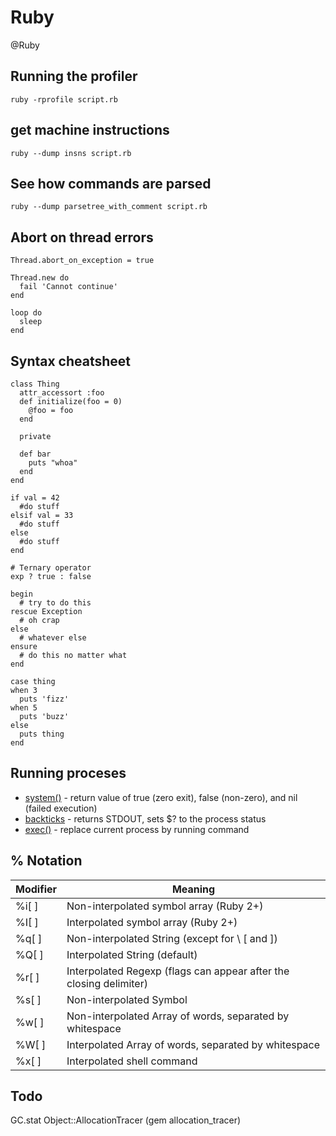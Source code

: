 # Ruby
@Ruby


Running the profiler
--------------------

``ruby -rprofile script.rb``

get machine instructions
------------------------

``ruby --dump insns script.rb``

See how commands are parsed
---------------------------

``ruby --dump parsetree_with_comment script.rb``

Abort on thread errors
----------------------

	Thread.abort_on_exception = true
	
	Thread.new do
	  fail 'Cannot continue'
	end
	
	loop do
	  sleep
	end


Syntax cheatsheet
-----------------

	class Thing
	  attr_accessort :foo
	  def initialize(foo = 0)
	    @foo = foo
	  end
	  
	  private
	  
	  def bar
	    puts "whoa"
	  end
	end
	
	if val = 42
	  #do stuff
	elsif val = 33
	  #do stuff
	else
	  #do stuff
	end
	
	# Ternary operator
	exp ? true : false
	
	begin
	  # try to do this
	rescue Exception
	  # oh crap
	else
	  # whatever else
	ensure
	  # do this no matter what
	end
	
	case thing
	when 3
	  puts 'fizz'
	when 5
	  puts 'buzz'
	else
	  puts thing
	end


Running proceses
----------------


* [system()](http://ruby-doc.org/core/Kernel.html#method-i-system) - return value of true (zero exit), false (non-zero), and nil (failed execution)
* [backticks](http://ruby-doc.org/core/Kernel.html#method-i-60) - returns STDOUT, sets $? to the process status
* [exec()](http://ruby-doc.org/core/Kernel.html#method-i-exec) - replace current process by running command


% Notation
----------

| Modifier | Meaning                                                            |
|----------|--------------------------------------------------------------------|
| %i[ ]    | Non-interpolated symbol array (Ruby 2+)                            |
| %I[ ]    | Interpolated symbol array (Ruby 2+)                                |
| %q[ ]    | Non-interpolated String (except for \\ \[ and \])                  |
| %Q[ ]    | Interpolated String (default)                                      |
| %r[ ]    | Interpolated Regexp (flags can appear after the closing delimiter) |
| %s[ ]    | Non-interpolated Symbol                                            |
| %w[ ]    | Non-interpolated Array of words, separated by whitespace           |
| %W[ ]    | Interpolated Array of words, separated by whitespace               |
| %x[ ]    | Interpolated shell command                                         |


Todo
----
GC.stat
Object::AllocationTracer (gem allocation_tracer) 

